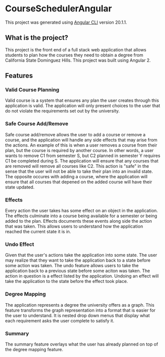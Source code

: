 # CourseSchedulerAngular

This project was generated using [Angular CLI](https://github.com/angular/angular-cli) version 20.1.1.

## What is the project? 
This project is the front end of a full stack web application that allows 
students to plan how the courses they need to obtain a degree from California State 
Dominguez Hills. This project was built using Angular 2. 


## Features

### Valid Course Planning

Valid course is a system that ensures any plan the user creates through this application
is valid. The application will only present choices to the user that do not violate
the requirements set out by the university.

### Safe Course Add/Remove
Safe course add/remove allows the user to add a course or remove a course, and the application
will handle any side effects that may arise from the actions. An example of this is when a user removes a course
from their plan, but the course is required by another course. In other words, a user wants to remove C1 from semester S, but
C2 planned in semester Y requires C1 be completed during S. The application will ensure
that any courses that are removed will remove all courses like C2. This action is "safe" in the sense that 
the user will not be able to take their plan into an invalid state. The opposite occures with adding a course, where the 
application will ensure that all courses that depened on the added course will have their state updated. 


### Effects
Every action the user takes has some effect on an object in the application. The effects 
culminate into a course being available for a semester or being added to the plan. Effects documents these events along side the 
action that was taken. This allows users to understand how the application reached the current state it 
is in.

### Undo Effect
Given that the user's actions take the application into some state. The user may realize that they 
want to take the application back to a state before some action was taken. The undo feature allows users to 
take the application back to a previous state before some aciton was taken. The action in question is a effect listed by the application. 
Undoing an effect will take the application to the state before the effect took place. 

### Degree Mapping
The application represents a degree the university offers as a graph. This feature transforms the graph representation
into a format that is easier for the user to understand. It is nested drop down menus that display what each requirement asks the user complete
 to satisfy it. 

### Summary
The summary feature overlays what the user has already planned on top of the degree mapping feature. 
